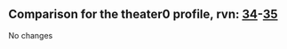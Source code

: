 ## Comparison for the theater0 profile, rvn: [34](https://github.com/PRO100KatYT/FortniteProfileRevisions/tree/main/profiles/theater0/34%20theater0.json)-[35](https://github.com/PRO100KatYT/FortniteProfileRevisions/tree/main/profiles/theater0/35%20theater0.json)

No changes
